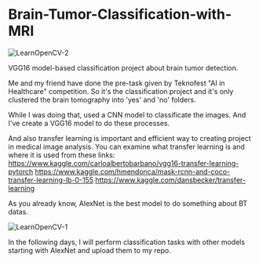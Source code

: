 # Brain-Tumor-Classification-with-MRI
![LearnOpenCV-2](https://user-images.githubusercontent.com/76012121/149661544-19f02e76-1617-4574-ba6a-e16edd18b861.png)

VGG16 model-based classification project about brain tumor detection.

Me and my friend have done the pre-task given by Teknofest "AI in Healthcare" competition. 
So it's the classification project and it's only clustered the brain tomography into 'yes' and 'no' folders. 

While I was doing that, used a CNN model to classificate the images. 
And I've create a VGG16 model to do these processes. 

And also transfer learning is important and efficient way to creating project in medical image analysis. 
You can examine what transfer learning is and where it is used from these links:
https://www.kaggle.com/carloalbertobarbano/vgg16-transfer-learning-pytorch 
https://www.kaggle.com/hmendonca/mask-rcnn-and-coco-transfer-learning-lb-0-155 
https://www.kaggle.com/dansbecker/transfer-learning 

As you already know, AlexNet is the best model to do something about BT datas. 

![LearnOpenCV-1](https://user-images.githubusercontent.com/76012121/149661524-5937848e-2652-448f-9cd7-b962e2fd3db4.png)

In the following days, I will perform classification tasks with other models starting with AlexNet and upload them to my repo. 

